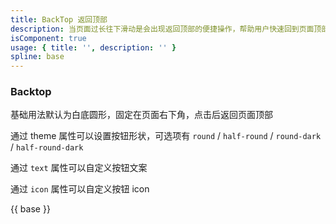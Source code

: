 ```yaml
---
title: BackTop 返回顶部
description: 当页面过长往下滑动是会出现返回顶部的便捷操作，帮助用户快速回到页面顶部。
isComponent: true
usage: { title: '', description: '' }
spline: base
---
```


### Backtop

基础用法默认为白底圆形，固定在页面右下角，点击后返回页面顶部

通过 theme 属性可以设置按钮形状，可选项有 `round` / `half-round` / `round-dark` / `half-round-dark`

通过 `text` 属性可以自定义按钮文案

通过 `icon` 属性可以自定义按钮 icon

{{ base }}
